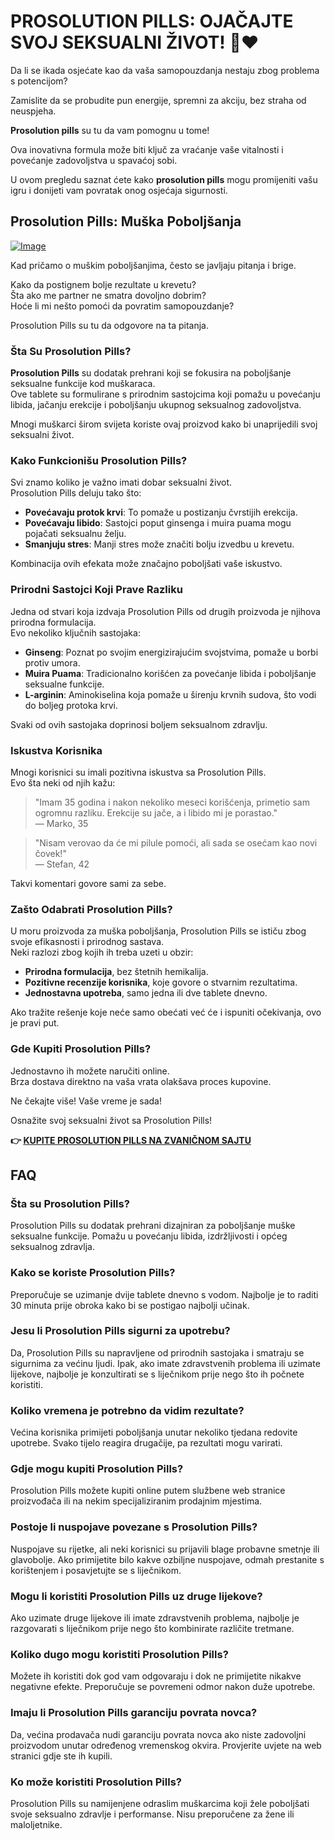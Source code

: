 # PROSOLUTION PILLS: OJAČAJTE SVOJ SEKSUALNI ŽIVOT! 💪❤️

Da li se ikada osjećate kao da vaša samopouzdanja nestaju zbog problema s potencijom? 

Zamislite da se probudite pun energije, spremni za akciju, bez straha od neuspjeha. 

**Prosolution pills** su tu da vam pomognu u tome! 

Ova inovativna formula može biti ključ za vraćanje vaše vitalnosti i povećanje zadovoljstva u spavaćoj sobi. 

U ovom pregledu saznat ćete kako **prosolution pills** mogu promijeniti vašu igru i donijeti vam povratak onog osjećaja sigurnosti.

## Prosolution Pills: Muška Poboljšanja

[![Image](https://www2.sellhealth.com/171/ProSolPills_logo_500px120px.jpg)](https://gchaffi.com/KXOi4Thi)

Kad pričamo o muškim poboljšanjima, često se javljaju pitanja i brige.

Kako da postignem bolje rezultate u krevetu?  
Šta ako me partner ne smatra dovoljno dobrim?  
Hoće li mi nešto pomoći da povratim samopouzdanje?

Prosolution Pills su tu da odgovore na ta pitanja. 

### Šta Su Prosolution Pills?

**Prosolution Pills** su dodatak prehrani koji se fokusira na poboljšanje seksualne funkcije kod muškaraca.  
Ove tablete su formulirane s prirodnim sastojcima koji pomažu u povećanju libida, jačanju erekcije i poboljšanju ukupnog seksualnog zadovoljstva.  

Mnogi muškarci širom svijeta koriste ovaj proizvod kako bi unaprijedili svoj seksualni život.

### Kako Funkcionišu Prosolution Pills?

Svi znamo koliko je važno imati dobar seksualni život.  
Prosolution Pills deluju tako što:

- **Povećavaju protok krvi**: To pomaže u postizanju čvrstijih erekcija.
- **Povećavaju libido**: Sastojci poput ginsenga i muira puama mogu pojačati seksualnu želju.
- **Smanjuju stres**: Manji stres može značiti bolju izvedbu u krevetu.

Kombinacija ovih efekata može značajno poboljšati vaše iskustvo.

### Prirodni Sastojci Koji Prave Razliku

Jedna od stvari koja izdvaja Prosolution Pills od drugih proizvoda je njihova prirodna formulacija.  
Evo nekoliko ključnih sastojaka:

- **Ginseng**: Poznat po svojim energizirajućim svojstvima, pomaže u borbi protiv umora.
- **Muira Puama**: Tradicionalno korišćen za povećanje libida i poboljšanje seksualne funkcije.
- **L-arginin**: Aminokiselina koja pomaže u širenju krvnih sudova, što vodi do boljeg protoka krvi.

Svaki od ovih sastojaka doprinosi boljem seksualnom zdravlju.

### Iskustva Korisnika

Mnogi korisnici su imali pozitivna iskustva sa Prosolution Pills.  
Evo šta neki od njih kažu:

> "Imam 35 godina i nakon nekoliko meseci korišćenja, primetio sam ogromnu razliku. Erekcije su jače, a i libido mi je porastao."  
> — Marko, 35

> "Nisam verovao da će mi pilule pomoći, ali sada se osećam kao novi čovek!"  
> — Stefan, 42

Takvi komentari govore sami za sebe.

### Zašto Odabrati Prosolution Pills?

U moru proizvoda za muška poboljšanja, Prosolution Pills se ističu zbog svoje efikasnosti i prirodnog sastava.  
Neki razlozi zbog kojih ih treba uzeti u obzir:

- **Prirodna formulacija**, bez štetnih hemikalija.
- **Pozitivne recenzije korisnika**, koje govore o stvarnim rezultatima.
- **Jednostavna upotreba**, samo jedna ili dve tablete dnevno.

Ako tražite rešenje koje neće samo obećati već će i ispuniti očekivanja, ovo je pravi put.

### Gde Kupiti Prosolution Pills?

Jednostavno ih možete naručiti online.  
Brza dostava direktno na vaša vrata olakšava proces kupovine.  

Ne čekajte više! Vaše vreme je sada!

Osnažite svoj seksualni život sa Prosolution Pills!



**👉 [KUPITE PROSOLUTION PILLS NA ZVANIČNOM SAJTU](https://gchaffi.com/KXOi4Thi)**

## FAQ

### Šta su Prosolution Pills?

Prosolution Pills su dodatak prehrani dizajniran za poboljšanje muške seksualne funkcije. Pomažu u povećanju libida, izdržljivosti i općeg seksualnog zdravlja.

### Kako se koriste Prosolution Pills?

Preporučuje se uzimanje dvije tablete dnevno s vodom. Najbolje je to raditi 30 minuta prije obroka kako bi se postigao najbolji učinak.

### Jesu li Prosolution Pills sigurni za upotrebu?

Da, Prosolution Pills su napravljene od prirodnih sastojaka i smatraju se sigurnima za većinu ljudi. Ipak, ako imate zdravstvenih problema ili uzimate lijekove, najbolje je konzultirati se s liječnikom prije nego što ih počnete koristiti.

### Koliko vremena je potrebno da vidim rezultate?

Većina korisnika primijeti poboljšanja unutar nekoliko tjedana redovite upotrebe. Svako tijelo reagira drugačije, pa rezultati mogu varirati.

### Gdje mogu kupiti Prosolution Pills?

Prosolution Pills možete kupiti online putem službene web stranice proizvođača ili na nekim specijaliziranim prodajnim mjestima.

### Postoje li nuspojave povezane s Prosolution Pills?

Nuspojave su rijetke, ali neki korisnici su prijavili blage probavne smetnje ili glavobolje. Ako primijetite bilo kakve ozbiljne nuspojave, odmah prestanite s korištenjem i posavjetujte se s liječnikom.

### Mogu li koristiti Prosolution Pills uz druge lijekove?

Ako uzimate druge lijekove ili imate zdravstvenih problema, najbolje je razgovarati s liječnikom prije nego što kombinirate različite tretmane.

### Koliko dugo mogu koristiti Prosolution Pills?

Možete ih koristiti dok god vam odgovaraju i dok ne primijetite nikakve negativne efekte. Preporučuje se povremeni odmor nakon duže upotrebe.

### Imaju li Prosolution Pills garanciju povrata novca?

Da, većina prodavača nudi garanciju povrata novca ako niste zadovoljni proizvodom unutar određenog vremenskog okvira. Provjerite uvjete na web stranici gdje ste ih kupili.

### Ko može koristiti Prosolution Pills?

Prosolution Pills su namijenjene odraslim muškarcima koji žele poboljšati svoje seksualno zdravlje i performanse. Nisu preporučene za žene ili maloljetnike.